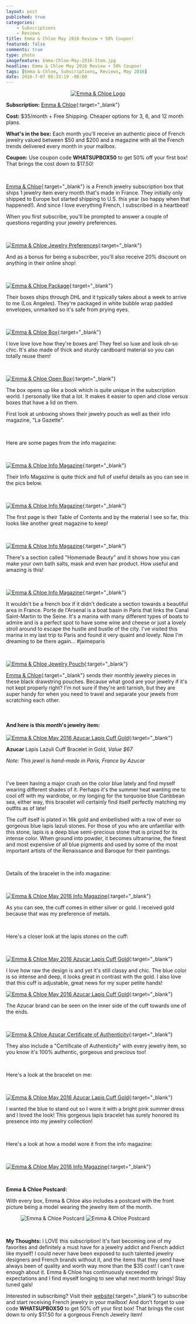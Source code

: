 ```yaml
---
layout: post
published: true
categories: 
    - Subscriptions
    - Reviews
title: Emma & Chloe May 2016 Review + 50% Coupon!
featured: false
comments: true
type: photo
imagefeature: Emma-Chloe-May-2016-Item.jpg
headline: Emma & Chloe May 2016 Review + 50% Coupon!
tags: [Emma & Chloe, Subscriptions, Reviews, May 2016]
date: 2016-7-07 08:33:19 -08:00
---
```


<center><a href="http://www.emma-chloe.com/us/" target="_blank">
<img src="/images/Emma-Chloe-Logo.png" border="0" style="border:none;max-width:100%;" alt="Emma & Chloe Logo" />
</a></center>

**Subscription:** [Emma & Chloe](http://www.emma-chloe.com/us/){:target="_blank"}

**Cost:** $35/month + Free Shipping. Cheaper options for 3, 6, and 12 month plans.

**What's in the box:** Each month you'll receive an authentic piece of French jewelry valued between $50 and $200 and a magazine with all the French trends delivered every month in your mailbox.

**Coupon:** Use coupon code **WHATSUPBOX50** to get 50% off your first box! That brings the cost down to $17.50!

<br>

[Emma & Chloe](http://www.emma-chloe.com/us/){:target="_blank"} is a French jewelry subscription box that ships 1 jewelry item every month that's made in France. They initially only shipped to Europe but started shipping to U.S. this year (so happy when that happened!). And since I love everything French, I subscribed in a heartbeat!

When you first subscribe, you'll be prompted to answer a couple of questions regarding your jewelry preferences.

<br>

[![Emma & Chloe Jewelry Preferences](http://whatsupmailbox.com/images/Emma-Chloe-Jewelry-Preferences.png)](http://www.emma-chloe.com/us/){:target="_blank"}

And as a bonus for being a subscriber, you'll also receive 20% discount on anything in their online shop!

<br>

[![Emma & Chloe Package](http://whatsupmailbox.com/images/Emma-Chloe-May-2016-Package.jpg)](http://www.emma-chloe.com/us/){:target="_blank"}

Their boxes ships through DHL and it typically takes about a week to arrive to me (Los Angeles). They're packaged in white bubble wrap padded envelopes, unmarked so it's safe from prying eyes.

<br>

[![Emma & Chloe Box](http://whatsupmailbox.com/images/Emma-Chloe-May-2016-Box.jpg)](http://www.emma-chloe.com/us/){:target="_blank"}

I love love love how they're boxes are! They feel so luxe and look oh-so chic. It's also made of thick and sturdy cardboard material so you can totally reuse them!

<br>

[![Emma & Chloe Open Box](http://whatsupmailbox.com/images/Emma-Chloe-May-2016-Open-Box.jpg)](http://www.emma-chloe.com/us/){:target="_blank"}
 
The box opens up like a book which is quite unique in the subscription world. I personally like that a lot. It makes it easier to open and close versus boxes that have a lid on them.

First look at unboxing shows their jewelry pouch as well as their info magazine, "La Gazette".

<br>

Here are some pages from the info magazine:

<br>

[![Emma & Chloe Info Magazine](http://whatsupmailbox.com/images/Emma-Chloe-May-2016-Info-Magazine.jpg)](http://www.emma-chloe.com/us/){:target="_blank"}

Their Info Magazine is quite thick and full of useful details as you can see in the pics below.

<br>

[![Emma & Chloe Info Magazine](http://whatsupmailbox.com/images/Emma-Chloe-May-2016-Info-Magazine-02.jpg)](http://www.emma-chloe.com/us/){:target="_blank"}

The first page is their Table of Contents and by the material I see so far, this looks like another great magazine to keep!

<br>

[![Emma & Chloe Info Magazine](http://whatsupmailbox.com/images/Emma-Chloe-May-2016-Info-Magazine-05.jpg)](http://www.emma-chloe.com/us/){:target="_blank"}

There's a section called "Homemade Beauty" and it shows how you can make your own bath salts, mask and even hair product. How useful and amazing is this!

<br>

[![Emma & Chloe Info Magazine](http://whatsupmailbox.com/images/Emma-Chloe-May-2016-Info-Magazine-06.jpg)](http://www.emma-chloe.com/us/){:target="_blank"}

It wouldn't be a french box if it didn't dedicate a section towards a beautiful area in France. Porte de l'Arsenal is a boat basin in Paris that links the Canal Saint-Martin to the Seine. It's a marina with many different types of boats to admire and is a perfect spot to have some wine and cheese or just a lovely stroll around to escape the hustle and bustle of the city. I've visited this marina in my last trip to Paris and found it very quaint and lovely. Now I'm dreaming to be there again... #jaimeparis

<br>

[![Emma & Chloe Jewelry Pouch](http://whatsupmailbox.com/images/Emma-Chloe-May-2016-Jewelry-Pouch.jpg)](http://www.emma-chloe.com/us/){:target="_blank"}

[Emma & Chloe](http://www.emma-chloe.com/us/){:target="_blank"} sends their monthly jewelry pieces in these black drawstring pouches. Because what good are your jewelry if it's not kept properly right? I'm not sure if they're anti tarnish, but they are super handy for when you need to travel and separate your jewels from scratching each other.

<br>

<H4>And here is this month's jewelry item:</H4>

[![Emma & Chloe May 2016 Azucar Lapis Cuff Gold](http://whatsupmailbox.com/images/Emma-Chloe-May-2016-Azucar-Lapis-Lazuli-Cuff-Gold-Bracelet.jpg)](http://www.emma-chloe.com/us/){:target="_blank"}

**Azucar** Lapis Lazuli Cuff Bracelet in Gold, *Value $67*

*Note: This jewel is hand-made in Paris, France by Azucar*

<br>

I've been having a major crush on the color blue lately and find myself wearing different shades of it. Perhaps it's the summer heat wanting me to cool off with my wardrobe, or my longing for the turquoise blue Caribbean sea, either way, this bracelet will certainly find itself perfectly matching my outfits as of late!

The cuff itself is plated in 16k gold and embellished with a row of ever so gorgeous blue lapis lazuli stones. For those of you who are unfamiliar with this stone, lapis is a deep blue semi-precious stone that is prized for its intense color. When ground into powder, it becomes ultramarine, the finest and most expensive of all blue pigments and used by some of the most important artists of the Renaissance and Baroque for their paintings.

<br>

Details of the bracelet in the info magazine:

<br>

[![Emma & Chloe May 2016 Info Magazine](http://whatsupmailbox.com/images/Emma-Chloe-May-2016-Info-Magazine-04.jpg)](http://www.emma-chloe.com/us/){:target="_blank"}

As you can see, the cuff comes in either silver or gold. I received gold because that was my preference of metals.

<br>

Here's a closer look at the lapis stones on the cuff:

<br>

[![Emma & Chloe May 2016 Azucar Lapis Cuff Gold](http://whatsupmailbox.com/images/Emma-Chloe-May-2016-Azucar-Lapis-Lazuli-Cuff-Gold-Bracelet-02.jpg)](http://www.emma-chloe.com/us/){:target="_blank"}

I love how raw the design is and yet it's still classy and chic. The blue color is so intense and deep, it looks great in contrast with the gold. I also love that this cuff is adjustable, great news for my super petite hands!

[![Emma & Chloe May 2016 Azucar Lapis Cuff Gold](http://whatsupmailbox.com/images/Emma-Chloe-May-2016-Azucar-Lapis-Lazuli-Cuff-Gold-Bracelet-03.jpg)](http://www.emma-chloe.com/us/){:target="_blank"}

The Azucar brand can be seen on the inner side of the cuff towards one of the ends.

<br>

[![Emma & Chloe Azucar Certificate of Authenticity](http://whatsupmailbox.com/images/Emma-Chloe-May-2016-Azucar-Certificate-Of-Authenticity.jpg)](http://www.emma-chloe.com/us/){:target="_blank"}

They also include a "Certificate of Authenticity" with every jewelry item, so you know it's 100% authentic, gorgeous and precious too!

<br>

Here's a look at the bracelet on me:

<br>

[![Emma & Chloe May 2016 Azucar Lapis Cuff Gold](http://whatsupmailbox.com/images/Emma-Chloe-May-2016-Azucar-Lapis-Lazuli-Cuff-Gold-Bracelet-04.jpg)](http://www.emma-chloe.com/us/){:target="_blank"}

I wanted the blue to stand out so I wore it with a bright pink summer dress and I loved the look! This gorgeous lapis bracelet has surely honored its presence into my jewelry collection!

<br>

Here's a look at how a model wore it from the info magazine:

<br>

[![Emma & Chloe May 2016 Info Magazine](http://whatsupmailbox.com/images/Emma-Chloe-May-2016-Info-Magazine-03.jpg)](http://www.emma-chloe.com/us/){:target="_blank"}

<br>

**Emma & Chloe Postcard:**

With every box, Emma & Chloe also includes a postcard with the front picture being a model wearing the jewelry item of the month.

<figure class="half">
      <img src='/images/Emma-Chloe-May-2016-Postcard.jpg' alt="Emma & Chloe Postcard" />
      <img src='/images/Emma-Chloe-May-2016-Postcard-02.jpg' alt="Emma & Chloe Postcard" />
</figure>

<br>

<i class="icon-exclamation-sign"></i> **My Thoughts:** I LOVE this subscription! It's fast becoming one of my favorites and definitely a must have for a jewelry addict and French addict like myself! I could never have been exposed to such talented jewelry designers and French brands without it, and the items that they send have always been of quality and worth way more than the $35 cost! I can't rave enough about it. Emma & Chloe has continuously exceeded my expectations and I find myself longing to see what next month brings! Stay tuned gals!

Interested in subscribing? Visit their [website](http://www.emma-chloe.com/us/){:target="_blank"} to subscribe and start receiving French jewelry in your mailbox! And don't forget to use code **WHATSUPBOX50** to get 50% off your first box! That brings the cost down to only $17.50 for a gorgeous French Jewelry item!
